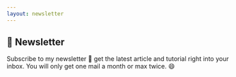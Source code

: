 ```yaml
---
layout: newsletter
---
```


## :wave: Newsletter

Subscribe to my newsletter 📰 get the latest article and tutorial right into your inbox.
You will only get one mail a month or max twice. :smile: